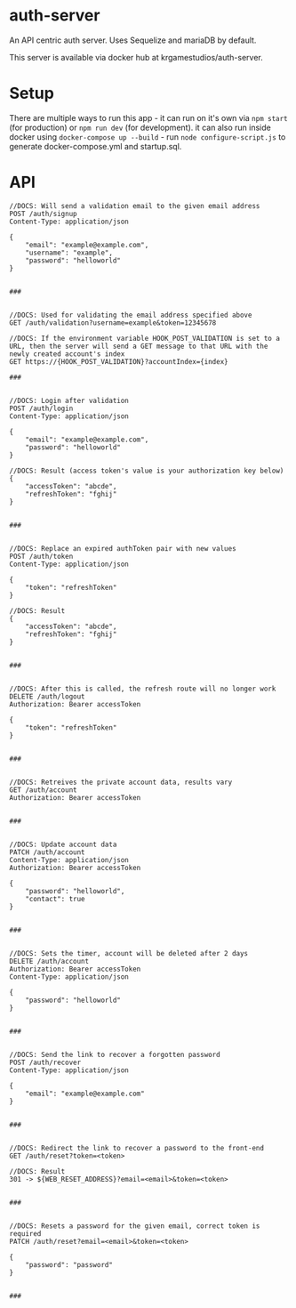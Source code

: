 # auth-server

An API centric auth server. Uses Sequelize and mariaDB by default.

This server is available via docker hub at krgamestudios/auth-server.

# Setup

There are multiple ways to run this app - it can run on it's own via `npm start` (for production) or `npm run dev` (for development). it can also run inside docker using `docker-compose up --build` - run `node configure-script.js` to generate docker-compose.yml and startup.sql.

# API

```
//DOCS: Will send a validation email to the given email address
POST /auth/signup
Content-Type: application/json

{
	"email": "example@example.com",
	"username": "example",
	"password": "helloworld"
}


###


//DOCS: Used for validating the email address specified above
GET /auth/validation?username=example&token=12345678

//DOCS: If the environment variable HOOK_POST_VALIDATION is set to a URL, then the server will send a GET message to that URL with the newly created account's index
GET https://{HOOK_POST_VALIDATION}?accountIndex={index}

###


//DOCS: Login after validation
POST /auth/login
Content-Type: application/json

{
	"email": "example@example.com",
	"password": "helloworld"
}

//DOCS: Result (access token's value is your authorization key below)
{
	"accessToken": "abcde",
	"refreshToken": "fghij"
}


###


//DOCS: Replace an expired authToken pair with new values
POST /auth/token
Content-Type: application/json

{
	"token": "refreshToken"
}

//DOCS: Result
{
	"accessToken": "abcde",
	"refreshToken": "fghij"
}


###


//DOCS: After this is called, the refresh route will no longer work
DELETE /auth/logout
Authorization: Bearer accessToken

{
	"token": "refreshToken"
}


###


//DOCS: Retreives the private account data, results vary
GET /auth/account
Authorization: Bearer accessToken


###


//DOCS: Update account data
PATCH /auth/account
Content-Type: application/json
Authorization: Bearer accessToken

{
	"password": "helloworld",
	"contact": true
}


###


//DOCS: Sets the timer, account will be deleted after 2 days
DELETE /auth/account
Authorization: Bearer accessToken
Content-Type: application/json

{
	"password": "helloworld"
}


###


//DOCS: Send the link to recover a forgotten password
POST /auth/recover
Content-Type: application/json

{
	"email": "example@example.com"
}


###


//DOCS: Redirect the link to recover a password to the front-end
GET /auth/reset?token=<token>

//DOCS: Result
301 -> ${WEB_RESET_ADDRESS}?email=<email>&token=<token>


###


//DOCS: Resets a password for the given email, correct token is required
PATCH /auth/reset?email=<email>&token=<token>

{
	"password": "password"
}


###
```
